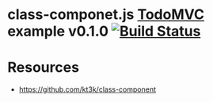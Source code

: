 # class-componet.js [TodoMVC](http://todomvc.com/) example v0.1.0 [![Build Status](https://travis-ci.org/kt3k/class-component-todomvc.svg?branch=master)](https://travis-ci.org/kt3k/class-component-todomvc)

# Resources

- https://github.com/kt3k/class-component
